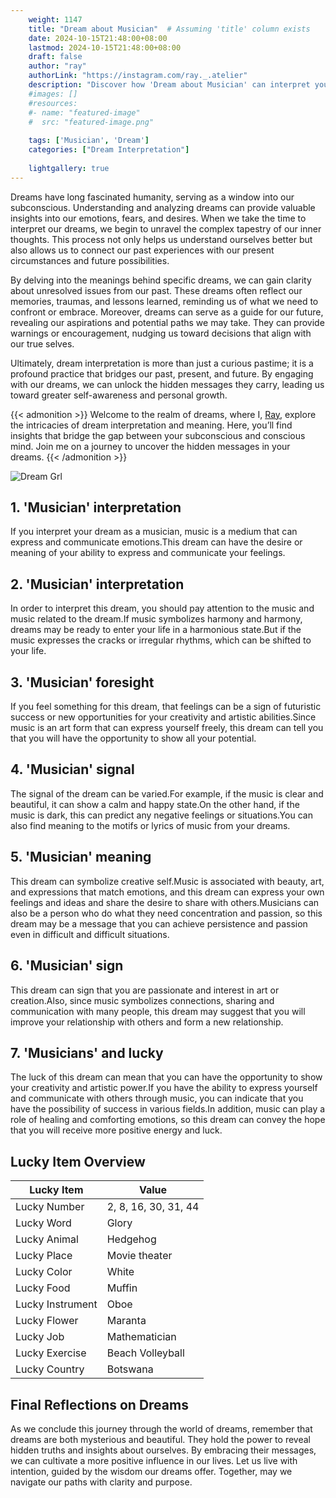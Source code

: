 ```yaml
---
    weight: 1147
    title: "Dream about Musician"  # Assuming 'title' column exists
    date: 2024-10-15T21:48:00+08:00
    lastmod: 2024-10-15T21:48:00+08:00
    draft: false
    author: "ray"
    authorLink: "https://instagram.com/ray._.atelier"
    description: "Discover how 'Dream about Musician' can interpret your future and uncover its significant meanings in your life."
    #images: []
    #resources:
    #- name: "featured-image"
    #  src: "featured-image.png"
    
    tags: ['Musician', 'Dream']
    categories: ["Dream Interpretation"]
    
    lightgallery: true
---
```

    
Dreams have long fascinated humanity, serving as a window into our subconscious. Understanding and analyzing dreams can provide valuable insights into our emotions, fears, and desires. When we take the time to interpret our dreams, we begin to unravel the complex tapestry of our inner thoughts. This process not only helps us understand ourselves better but also allows us to connect our past experiences with our present circumstances and future possibilities.

By delving into the meanings behind specific dreams, we can gain clarity about unresolved issues from our past. These dreams often reflect our memories, traumas, and lessons learned, reminding us of what we need to confront or embrace. Moreover, dreams can serve as a guide for our future, revealing our aspirations and potential paths we may take. They can provide warnings or encouragement, nudging us toward decisions that align with our true selves.

Ultimately, dream interpretation is more than just a curious pastime; it is a profound practice that bridges our past, present, and future. By engaging with our dreams, we can unlock the hidden messages they carry, leading us toward greater self-awareness and personal growth.

{{< admonition >}}
Welcome to the realm of dreams, where I, [Ray](https://instagram.com/ray._.atelier), explore the intricacies of dream interpretation and meaning. Here, you’ll find insights that bridge the gap between your subconscious and conscious mind. Join me on a journey to uncover the hidden messages in your dreams.
{{< /admonition >}}

![Dream Grl](https://cdn.pixabay.com/photo/2017/11/02/03/35/gothic-2910057_1280.jpg "Dream Grl")

## 1. 'Musician' interpretation
If you interpret your dream as a musician, music is a medium that can express and communicate emotions.This dream can have the desire or meaning of your ability to express and communicate your feelings.

## 2. 'Musician' interpretation
In order to interpret this dream, you should pay attention to the music and music related to the dream.If music symbolizes harmony and harmony, dreams may be ready to enter your life in a harmonious state.But if the music expresses the cracks or irregular rhythms, which can be shifted to your life.

## 3. 'Musician' foresight
If you feel something for this dream, that feelings can be a sign of futuristic success or new opportunities for your creativity and artistic abilities.Since music is an art form that can express yourself freely, this dream can tell you that you will have the opportunity to show all your potential.

## 4. 'Musician' signal
The signal of the dream can be varied.For example, if the music is clear and beautiful, it can show a calm and happy state.On the other hand, if the music is dark, this can predict any negative feelings or situations.You can also find meaning to the motifs or lyrics of music from your dreams.

## 5. 'Musician' meaning
This dream can symbolize creative self.Music is associated with beauty, art, and expressions that match emotions, and this dream can express your own feelings and ideas and share the desire to share with others.Musicians can also be a person who do what they need concentration and passion, so this dream may be a message that you can achieve persistence and passion even in difficult and difficult situations.

## 6. 'Musician' sign
This dream can sign that you are passionate and interest in art or creation.Also, since music symbolizes connections, sharing and communication with many people, this dream may suggest that you will improve your relationship with others and form a new relationship.

## 7. 'Musicians' and lucky
The luck of this dream can mean that you can have the opportunity to show your creativity and artistic power.If you have the ability to express yourself and communicate with others through music, you can indicate that you have the possibility of success in various fields.In addition, music can play a role of healing and comforting emotions, so this dream can convey the hope that you will receive more positive energy and luck.

## Lucky Item Overview
| Lucky Item          | Value              |
|---------------|--------------------|
| Lucky Number        | 2, 8, 16, 30, 31, 44  |
| Lucky Word          | Glory |
| Lucky Animal        | Hedgehog |
| Lucky Place         | Movie theater     |
| Lucky Color         | White     |
| Lucky Food          | Muffin      |
| Lucky Instrument    | Oboe |
| Lucky Flower        | Maranta    |
| Lucky Job           | Mathematician       |
| Lucky Exercise      | Beach Volleyball  |
| Lucky Country       | Botswana    |


##  Final Reflections on Dreams

As we conclude this journey through the world of dreams, remember that dreams are both mysterious and beautiful. They hold the power to reveal hidden truths and insights about ourselves. By embracing their messages, we can cultivate a more positive influence in our lives. Let us live with intention, guided by the wisdom our dreams offer. Together, may we navigate our paths with clarity and purpose.
